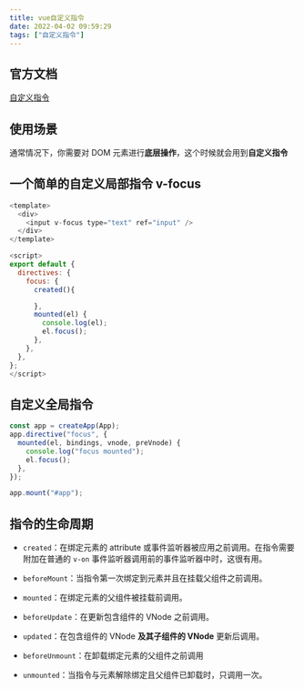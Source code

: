 ```yaml
---
title: vue自定义指令
date: 2022-04-02 09:59:29
tags: ["自定义指令"]
---
```


## 官方文档

[自定义指令](https://v3.cn.vuejs.org/guide/custom-directive.html#%E7%AE%80%E4%BB%8B)

## 使用场景

通常情况下，你需要对 DOM 元素进行**底层操作**，这个时候就会用到**自定义指令**

## 一个简单的自定义局部指令 v-focus

```javascript
<template>
  <div>
    <input v-focus type="text" ref="input" />
  </div>
</template>

<script>
export default {
  directives: {
    focus: {
      created(){

      },
      mounted(el) {
        console.log(el);
        el.focus();
      },
    },
  },
};
</script>
```

## 自定义全局指令

```javascript
const app = createApp(App);
app.directive("focus", {
  mounted(el, bindings, vnode, preVnode) {
    console.log("focus mounted");
    el.focus();
  },
});

app.mount("#app");
```

## 指令的生命周期

- `created`：在绑定元素的 attribute 或事件监听器被应用之前调用。在指令需要附加在普通的 `v-on` 事件监听器调用前的事件监听器中时，这很有用。

- `beforeMount`：当指令第一次绑定到元素并且在挂载父组件之前调用。

- `mounted`：在绑定元素的父组件被挂载前调用。

- `beforeUpdate`：在更新包含组件的 VNode 之前调用。

- `updated`：在包含组件的 VNode **及其子组件的 VNode** 更新后调用。

- `beforeUnmount`：在卸载绑定元素的父组件之前调用

- `unmounted`：当指令与元素解除绑定且父组件已卸载时，只调用一次。
